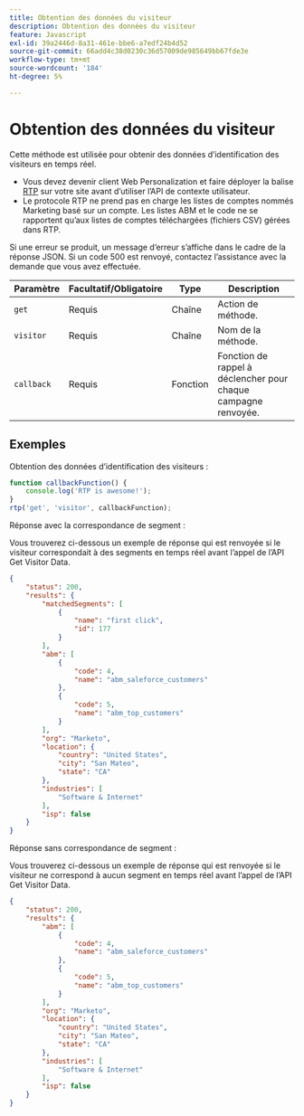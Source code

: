 ```yaml
---
title: Obtention des données du visiteur
description: Obtention des données du visiteur
feature: Javascript
exl-id: 39a2446d-8a31-461e-bbe6-a7edf24b4d52
source-git-commit: 66add4c38d0230c36d57009de985649bb67fde3e
workflow-type: tm+mt
source-wordcount: '184'
ht-degree: 5%

---
```


# Obtention des données du visiteur

Cette méthode est utilisée pour obtenir des données d’identification des visiteurs en temps réel.

- Vous devez devenir client Web Personalization et faire déployer la balise [RTP](https://experienceleague.adobe.com/en/docs/marketo/using/product-docs/web-personalization/rtp-tag-implementation/deploy-the-rtp-javascript) sur votre site avant d’utiliser l’API de contexte utilisateur.
- Le protocole RTP ne prend pas en charge les listes de comptes nommés Marketing basé sur un compte. Les listes ABM et le code ne se rapportent qu’aux listes de comptes téléchargées (fichiers CSV) gérées dans RTP.

Si une erreur se produit, un message d’erreur s’affiche dans le cadre de la réponse JSON. Si un code 500 est renvoyé, contactez l’assistance avec la demande que vous avez effectuée.

| Paramètre | Facultatif/Obligatoire | Type | Description |
|---|---|---|---|
| `get` | Requis | Chaîne | Action de méthode. |
| `visitor` | Requis | Chaîne | Nom de la méthode. |
| `callback` | Requis | Fonction | Fonction de rappel à déclencher pour chaque campagne renvoyée. |

## Exemples

Obtention des données d’identification des visiteurs :

```javascript
function callbackFunction() {
    console.log('RTP is awesome!');
}
rtp('get', 'visitor', callbackFunction);
```

Réponse avec la correspondance de segment :

Vous trouverez ci-dessous un exemple de réponse qui est renvoyée si le visiteur correspondait à des segments en temps réel avant l’appel de l’API Get Visitor Data.

```json
{
    "status": 200,
    "results": {
        "matchedSegments": [
            {
                "name": "first click",
                "id": 177
            }
        ],
        "abm": [
            {
                "code": 4,
                "name": "abm_saleforce_customers"
            },
            {
                "code": 5,
                "name": "abm_top_customers"
            }
        ],
        "org": "Marketo",
        "location": {
            "country": "United States",
            "city": "San Mateo",
            "state": "CA"
        },
        "industries": [
            "Software & Internet"
        ],
        "isp": false
    }
}
```

Réponse sans correspondance de segment :

Vous trouverez ci-dessous un exemple de réponse qui est renvoyée si le visiteur ne correspond à aucun segment en temps réel avant l’appel de l’API Get Visitor Data.

```json
{
    "status": 200,
    "results": {
        "abm": [
            {
                "code": 4,
                "name": "abm_saleforce_customers"
            },
            {
                "code": 5,
                "name": "abm_top_customers"
            }
        ],
        "org": "Marketo",
        "location": {
            "country": "United States",
            "city": "San Mateo",
            "state": "CA"
        },
        "industries": [
            "Software & Internet"
        ],
        "isp": false
    }
}
```
